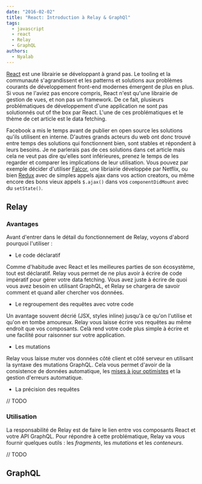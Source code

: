 ```yaml
---
date: "2016-02-02"
title: "React: Introduction à Relay & GraphQl"
tags:
  - javascript
  - react
  - Relay
  - GraphQL
authors:
  - Nyalab
---
```


[React](https://github.com/facebook/react) est une librairie se développant à grand pas. Le tooling et la communauté s'agrandissent et les patterns et solutions aux problèmes courants de développement front-end modernes émergent de plus en plus. Si vous ne l'aviez pas encore compris, React n'est qu'une librairie de gestion de vues, et non pas un framework. De ce fait, plusieurs problématiques de développement d'une application ne sont pas solutionnés out of the box par React. L'une de ces problématiques et le thème de cet article est le data fetching.

Facebook a mis le temps avant de publier en open source les solutions qu'ils utilisent en interne. D'autres grands acteurs du web ont donc trouvé entre temps des solutions qui fonctionnent bien, sont stables et répondent à leurs besoins. Je ne parlerais pas de ces solutions dans cet article mais cela ne veut pas dire qu'elles sont inférieures, prenez le temps de les regarder et comparer les implications de leur utilisation. Vous pouvez par exemple décider d'utiliser [Falcor](http://netflix.github.io/falcor/), une libriairie développée par Netflix, ou bien [Redux](https://github.com/rackt/react-redux) avec de simples appels ajax dans vos action creators, ou même encore des bons vieux appels `$.ajax()` dans vos `componentDidMount` avec du `setState()`.

## Relay

### Avantages

Avant d'entrer dans le détail du fonctionnement de Relay, voyons d'abord pourquoi l'utiliser :

* Le code déclaratif

Comme d'habitude avec React et les meilleures parties de son écosystème, tout est déclaratif. Relay vous permet de ne plus avoir à écrire de code impératif pour gérer votre data fetching. Vous avez juste à écrire de quoi vous avez besoin en utilisant GraphQL, et Relay se chargera de savoir comment et quand aller chercher vos données.

* Le regroupement des requêtes avec votre code

Un avantage souvent décrié (JSX, styles inline) jusqu'à ce qu'on l'utilise et qu'on en tombe amoureux. Relay vous laisse écrire vos requêtes au même endroit que vos composants. Celà rend votre code plus simple à écrire et une facilité pour raisonner sur votre application.

* Les mutations

Relay vous laisse muter vos données côté client et côté serveur en utilisant la syntaxe des mutations GraphQL. Cela vous permet d'avoir de la consistence de données automatique, les [mises à jour optimistes](https://en.wikipedia.org/wiki/Optimistic_concurrency_control) et la gestion d'erreurs automatique.

* La précision des requêtes

// TODO

### Utilisation

La responsabilité de Relay est de faire le lien entre vos composants React et votre API GraphQL. Pour répondre à cette problématique, Relay va vous fournir quelques outils : les *fragments*, les *mutations* et les *conteneurs*.

// TODO

## GraphQL
